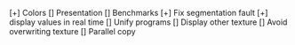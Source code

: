  [+] Colors
 [] Presentation
 [] Benchmarks
 [+] Fix segmentation fault
 [+] display values in real time
 [] Unify programs
 [] Display other texture
 [] Avoid overwriting texture
 [] Parallel copy
